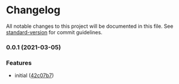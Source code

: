 # Changelog

All notable changes to this project will be documented in this file. See [standard-version](https://github.com/conventional-changelog/standard-version) for commit guidelines.

### 0.0.1 (2021-03-05)


### Features

* initial ([42c07b7](https://github.com/Djaler/vue-cli-plugin-esbuild/commit/42c07b747c3e9ef94ea29bc2702105aed6db21d1))
